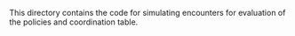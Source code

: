This directory contains the code for simulating encounters for evaluation of the policies and coordination table.
